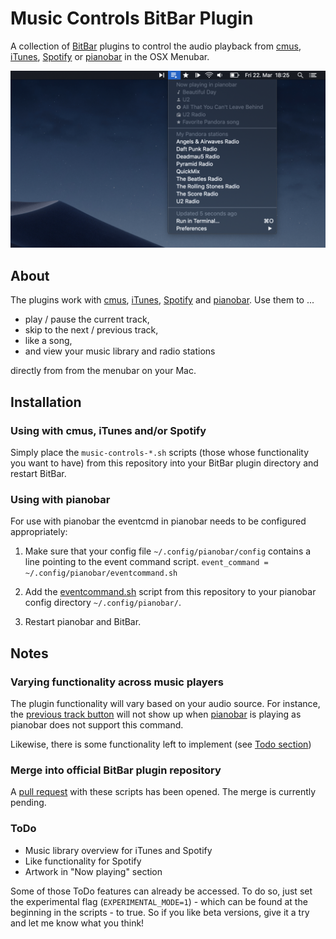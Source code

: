 # Music Controls BitBar Plugin

A collection of [BitBar][bitbar] plugins to control the audio playback from [cmus][cmus], [iTunes][itunes], [Spotify][spotify] or [pianobar][pianobar] in the OSX Menubar.

![Music control plugins in action in the OSX menubar](music-controls-screenshot.png "Music control plugins in action in the OSX menubar")

## About

The plugins work with [cmus][cmus], [iTunes][itunes], [Spotify][spotify] and [pianobar][pianobar]. Use them to ...

- play / pause the current track,
- skip to the next / previous track,
- like a song,
- and view your music library and radio stations

directly from from the menubar on your Mac.

## Installation

### Using with cmus, iTunes and/or Spotify

Simply place the `music-controls-*.sh` scripts (those whose functionality you want to have) from this repository into your BitBar plugin directory and restart BitBar.

### Using with pianobar

For use with pianobar the eventcmd in pianobar needs to be configured appropriately:

1. Make sure that your config file `~/.config/pianobar/config` contains a line pointing to the event command script.
```event_command = ~/.config/pianobar/eventcommand.sh```

2. Add the [eventcommand.sh](eventcommand.sh) script from this repository to your pianobar config directory `~/.config/pianobar/`.

3. Restart pianobar and BitBar. 

## Notes

### Varying functionality across music players

The plugin functionality will vary based on your audio source. For instance, the [previous track button](music-controls-previous.10s.sh) will not show up when [pianobar][pianobar] is playing as pianobar does not support this command.

Likewise, there is some functionality left to implement (see [Todo section](#todo))

### Merge into official BitBar plugin repository

A [pull request](https://github.com/matryer/bitbar-plugins/pull/1199) with these scripts has been opened. The merge is currently pending.

### ToDo

- Music library overview for iTunes and Spotify
- Like functionality for Spotify
- Artwork in "Now playing" section

Some of those ToDo features can already be accessed. To do so, just set the experimental flag (`EXPERIMENTAL_MODE=1`) - which can be found at the beginning in the scripts - to true. 
So if you like beta versions, give it a try and let me know what you think!

[bitbar]: https://getbitbar.com/
[cmus]: https://cmus.github.io/
[itunes]: https://www.apple.com/itunes/
[spotify]: https://www.spotify.com/
[pianobar]: https://6xq.net/pianobar/
